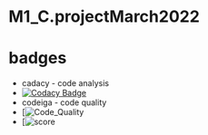 # M1_C.projectMarch2022
# badges
* cadacy - code analysis
* [![Codacy Badge](https://app.codacy.com/project/badge/Grade/20d995cdee5d44a08beab16c4cb0bc7e)](https://www.codacy.com/gh/ricknarc/M1_C.projectMarch2022/dashboard?utm_source=github.com&amp;utm_medium=referral&amp;utm_content=ricknarc/M1_C.projectMarch2022&amp;utm_campaign=Badge_Grade)
* codeiga - code quality
* [![Code_Quality](https://api.codiga.io/project/32465/status/svg)
*  [![score](https://api.codiga.io/project/32465/score/svg)
